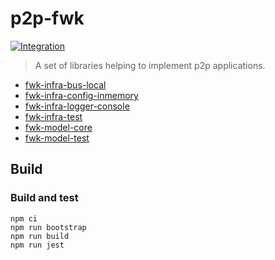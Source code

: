 # p2p-fwk

[![Integration](https://github.com/tmorin/p2p-fwk/workflows/Integration/badge.svg?branch=master)](https://github.com/tmorin/p2p-fwk/actions?query=workflow%3AIntegration+branch%3Amaster)

> A set of libraries helping to implement p2p applications.

- [fwk-infra-bus-local](packages/p2p-fwk-infra-bus-local)
- [fwk-infra-config-inmemory](packages/p2p-fwk-infra-config-inmemory)
- [fwk-infra-logger-console](packages/p2p-fwk-infra-logger-console)
- [fwk-infra-test](packages/p2p-fwk-infra-test)
- [fwk-model-core](packages/p2p-fwk-model-core)
- [fwk-model-test](packages/p2p-fwk-model-test)

## Build

### Build and test

```shell script
npm ci
npm run bootstrap
npm run build
npm run jest
```
